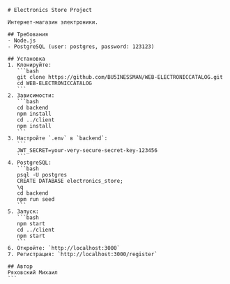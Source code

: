      # Electronics Store Project

     Интернет-магазин электроники.

     ## Требования
     - Node.js
     - PostgreSQL (user: postgres, password: 123123)

     ## Установка
     1. Клонируйте:
        ```bash
        git clone https://github.com/BU5INESSMAN/WEB-ELECTRONICCATALOG.git
        cd WEB-ELECTRONICCATALOG
        ```
     2. Зависимости:
        ```bash
        cd backend
        npm install
        cd ../client
        npm install
        ```
     3. Настройте `.env` в `backend`:
        ```
        JWT_SECRET=your-very-secure-secret-key-123456
        ```
     4. PostgreSQL:
        ```bash
        psql -U postgres
        CREATE DATABASE electronics_store;
        \q
        cd backend
        npm run seed
        ```
     5. Запуск:
        ```bash
        npm start
        cd ../client
        npm start
        ```
     6. Откройте: `http://localhost:3000`
     7. Регистрация: `http://localhost:3000/register`

     ## Автор
     Ряховский Михаил
     ```